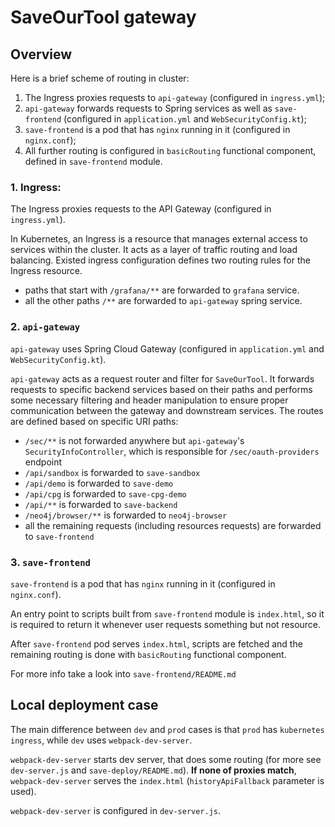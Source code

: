 # SaveOurTool gateway

## Overview
Here is a brief scheme of routing in cluster:
1. The Ingress proxies requests to `api-gateway` (configured in `ingress.yml`);
2. `api-gateway` forwards requests to Spring services as well as `save-frontend` (configured in `application.yml` and `WebSecurityConfig.kt`);
3. `save-frontend` is a pod that has `nginx` running in it (configured in `nginx.conf`);
4. All further routing is configured in `basicRouting` functional component, defined in `save-frontend` module.

### 1. Ingress:
The Ingress proxies requests to the API Gateway (configured in `ingress.yml`).

In Kubernetes, an Ingress is a resource that manages external access to services within the cluster.
It acts as a layer of traffic routing and load balancing.
Existed ingress configuration defines two routing rules for the Ingress resource.
 - paths that start with `/grafana/**` are forwarded to `grafana` service.
 - all the other paths `/**` are forwarded to `api-gateway` spring service.

### 2. `api-gateway`
`api-gateway` uses Spring Cloud Gateway (configured in `application.yml` and `WebSecurityConfig.kt`).

`api-gateway` acts as a request router and filter for `SaveOurTool`.
It forwards requests to specific backend services based on their paths
and performs some necessary filtering and header manipulation to ensure proper communication between the gateway and downstream services.
The routes are defined based on specific URI paths:
 - `/sec/**` is not forwarded anywhere but `api-gateway`'s `SecurityInfoController`,
    which is responsible for `/sec/oauth-providers` endpoint
 - `/api/sandbox` is forwarded to `save-sandbox`
 - `/api/demo` is forwarded to `save-demo`
 - `/api/cpg` is forwarded to `save-cpg-demo`
 - `/api/**` is forwarded to `save-backend`
 - `/neo4j/browser/**` is forwarded to `neo4j-browser`
 - all the remaining requests (including resources requests) are forwarded to `save-frontend`

### 3. `save-frontend`
`save-frontend` is a pod that has `nginx` running in it (configured in `nginx.conf`).

An entry point to scripts built from `save-frontend` module is `index.html`,
so it is required to return it whenever user requests something but not resource. 

After `save-frontend` pod serves `index.html`, scripts are fetched and the remaining routing is done with `basicRouting` functional component.

For more info take a look into `save-frontend/README.md`

## Local deployment case
The main difference between `dev` and `prod` cases is that `prod` has `kubernetes` `ingress`, while `dev` uses `webpack-dev-server`.

`webpack-dev-server` starts dev server, that does some routing (for more see `dev-server.js` and `save-deploy/README.md`).
**If none of proxies match**, `webpack-dev-server` serves the `index.html` (`historyApiFallback` parameter is used).

`webpack-dev-server` is configured in `dev-server.js`.
